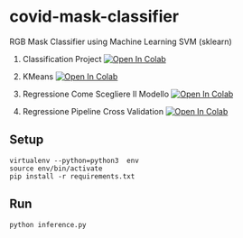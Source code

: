 # covid-mask-classifier
RGB Mask Classifier using Machine Learning SVM (sklearn)

1. Classification Project 
<a href="https://colab.research.google.com/github/visiont3lab/project-covid-mask-classifier/blob/main/Classification_Project.ipynb" target="_parent"><img src="https://colab.research.google.com/assets/colab-badge.svg" alt="Open In Colab"/></a>

2. KMeans
<a href="https://colab.research.google.com/github/visiont3lab/project-covid-mask-classifier/blob/main/utils/colab/K_Means.ipynb" target="_parent"><img src="https://colab.research.google.com/assets/colab-badge.svg" alt="Open In Colab"/></a>

3. Regressione Come Scegliere Il Modello
<a href="https://colab.research.google.com/github/visiont3lab/project-covid-mask-classifier/blob/main/utils/colab/RegressionComeScegliereIlModello.ipynb" target="_parent"><img src="https://colab.research.google.com/assets/colab-badge.svg" alt="Open In Colab"/></a>

4. Regressione  Pipeline Cross Validation
<a href="https://colab.research.google.com/github/visiont3lab/project-covid-mask-classifier/blob/main/utils/colab/RegressionPipelineCrossValidation.ipynb" target="_parent"><img src="https://colab.research.google.com/assets/colab-badge.svg" alt="Open In Colab"/></a>


## Setup
```
virtualenv --python=python3  env
source env/bin/activate
pip install -r requirements.txt
```

## Run
```
python inference.py 
```
